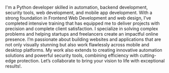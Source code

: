 I'm a Python developer skilled in automation, backend development, security tools, web development, and mobile app development. With a strong foundation in Frontend Web Development and web design, I’ve completed intensive training that has equipped me to deliver projects with precision and complete client satisfaction. I specialize in solving complex problems and helping startups and freelancers create an impactful online presence. I’m passionate about building websites and applications that are not only visually stunning but also work flawlessly across mobile and desktop platforms. My work also extends to creating innovative automation solutions and powerful security tools, combining efficiency with cutting-edge protection. Let’s collaborate to bring your vision to life with exceptional results!.
